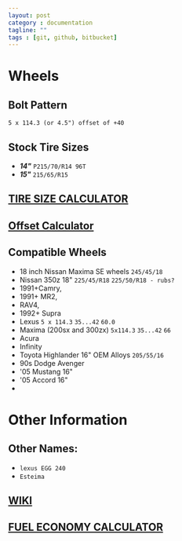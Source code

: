 ```yaml
---
layout: post
category : documentation
tagline: ""
tags : [git, github, bitbucket]
---
```


# Wheels

## Bolt Pattern
```
5 x 114.3 (or 4.5") offset of +40
```

## Stock Tire Sizes
- ***14"*** ```P215/70/R14 96T```
- ***15"*** ```215/65/R15```


## [TIRE SIZE CALCULATOR](http://www.miata.net/garage/tirecalc.html)
## [Offset Calculator](http://www.1010tires.com/Tools/Wheel-Offset-Calculator#)

## Compatible Wheels
- 18 inch Nissan Maxima SE wheels ```245/45/18```
- Nissan 350z 18" ```225/45/R18``` ```225/50/R18 - rubs?```
- 1991+Camry,
- 1991+ MR2,
- RAV4,
- 1992+ Supra
- Lexus ```5 x 114.3``` ```35...42``` ```60.0```
- Maxima (200sx and 300zx) ```5x114.3```  ```35...42``` ```66```
- Acura
- Infinity
- Toyota Highlander 16" OEM Alloys ```205/55/16```
- 90s Dodge Avenger
- '05 Mustang 16"
- '05 Accord 16"
-


# Other Information

## Other Names:
  - ```lexus EGG 240```
  - ```Esteima```

## [WIKI](https://en.wikipedia.org/wiki/Toyota_Previa)

## [FUEL ECONOMY CALCULATOR](http://www.fuelly.com/car/toyota/previa/1991/EGG240/47720)
